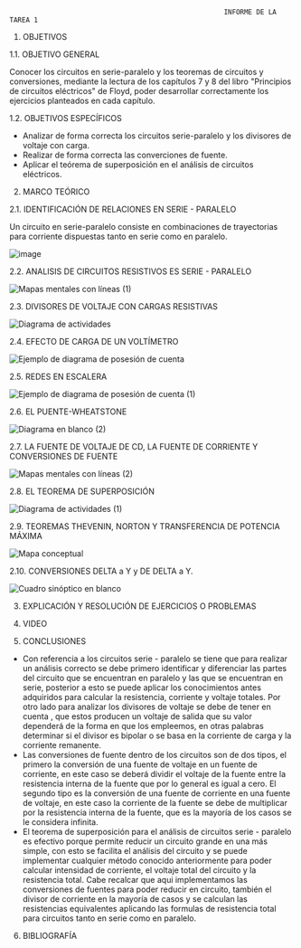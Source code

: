                                                          INFORME DE LA TAREA 1
1. OBJETIVOS

1.1. OBJETIVO GENERAL

Conocer los circuitos en serie-paralelo y los teoremas de  circuitos y conversiones, mediante la lectura de los capítulos 7 y 8 del libro "Principios de circuitos eléctricos" de Floyd, poder desarrollar correctamente los ejercicios planteados en cada capítulo.

1.2. OBJETIVOS ESPECÍFICOS

- Analizar de forma correcta los circuitos serie-paralelo y los divisores de voltaje con carga.
- Realizar de forma correcta las converciones de fuente.
- Aplicar el teórema de superposición en el análisis de circuitos eléctricos.

2. MARCO TEÓRICO

2.1. IDENTIFICACIÓN DE RELACIONES EN SERIE - PARALELO

Un circuito en serie-paralelo consiste en combinaciones de trayectorias para corriente dispuestas tanto en serie como en paralelo.

![image](https://user-images.githubusercontent.com/94008521/146802834-fbe87465-4172-4d2d-bbdb-b9f600ba535a.png)

2.2. ANALISIS DE CIRCUITOS RESISTIVOS ES SERIE - PARALELO

![Mapas mentales con líneas (1)](https://user-images.githubusercontent.com/94008521/146809074-0433abf3-ede2-4222-8afa-1043eda1d394.png)

2.3. DIVISORES DE VOLTAJE CON CARGAS RESISTIVAS

![Diagrama de actividades](https://user-images.githubusercontent.com/94008521/146811861-4873d31e-f65d-4b81-a321-f20d9a5fc293.png)

2.4. EFECTO DE CARGA DE UN VOLTÍMETRO

![Ejemplo de diagrama de posesión de cuenta](https://user-images.githubusercontent.com/94008521/146815400-e65e9b4f-8aa8-44b2-8951-9bb3caa89d34.png)

2.5. REDES EN ESCALERA

![Ejemplo de diagrama de posesión de cuenta (1)](https://user-images.githubusercontent.com/94008521/146817260-695aa940-21e7-4aa9-97b9-37f04f9102c7.png)

2.6. EL PUENTE-WHEATSTONE

![Diagrama en blanco (2)](https://user-images.githubusercontent.com/94008521/146819619-b0ca19df-25b3-47f6-80d6-0c3f34361f5c.png)

2.7. LA FUENTE DE VOLTAJE DE CD, LA FUENTE DE CORRIENTE Y CONVERSIONES DE FUENTE

![Mapas mentales con líneas (2)](https://user-images.githubusercontent.com/94008521/146827822-265a79bc-9bc5-403a-9432-605bedff4eb2.png)

2.8. EL TEOREMA DE SUPERPOSICIÓN 

![Diagrama de actividades (1)](https://user-images.githubusercontent.com/94008521/146830313-b33f3ff2-54b0-41b1-ab2e-6e1222c1e69b.png)

2.9. TEOREMAS THEVENIN, NORTON Y TRANSFERENCIA DE POTENCIA MÁXIMA

![Mapa conceptual](https://user-images.githubusercontent.com/94008521/146834512-9cf68c7c-c4d1-498c-be6d-7137d6ac2b2b.png)

2.10. CONVERSIONES DELTA a Y y DE DELTA a Y.

![Cuadro sinóptico en blanco](https://user-images.githubusercontent.com/94008521/146836297-0236b822-228a-43df-8b45-8be83caff587.png)

3. EXPLICACIÓN Y RESOLUCIÓN DE EJERCICIOS O PROBLEMAS

4. VIDEO

5. CONCLUSIONES

- Con referencia a los circuitos serie - paralelo se tiene que para realizar un análisis correcto se debe primero identificar y diferenciar las partes del circuito que se encuentran en paralelo y las que se encuentran en serie, posterior a esto se puede aplicar los conocimientos antes adquiridos para calcular la resistencia, corriente y voltaje totales. Por otro lado para analizar los divisores de voltaje se debe de tener en cuenta , que estos producen un voltaje de salida que su valor dependerá de la forma en que los empleemos, en otras palabras determinar si el divisor es bipolar o se basa en la corriente de carga y la corriente remanente.
- Las conversiones de fuente dentro de los circuitos son de dos tipos, el primero la conversión de una fuente de voltaje en un fuente de corriente, en este caso se deberá dividir el voltaje de la fuente entre la resistencia interna de la fuente que por lo general es igual a cero.  El segundo tipo es la conversión de una fuente de corriente en una fuente de voltaje, en este caso la corriente de la fuente se debe de multiplicar por la resistencia interna de la fuente, que es la mayoría de los casos se le considera infinita.
- El teorema de superposición para el análisis de circuitos serie - paralelo es efectivo porque permite reducir un circuito grande en una más simple, con esto se facilita el análisis del circuito y se puede implementar cualquier método conocido anteriormente para poder calcular intensidad de corriente, el voltaje total del circuito y la resistencia total. Cabe recalcar que aqui implementamos las conversiones de fuentes para poder reducir en circuito, también el divisor de corriente en la mayoría de casos y se calculan las resistencias equivalentes aplicando las formulas de resistencia total para circuitos tanto en serie como en paralelo.

6. BIBLIOGRAFÍA

